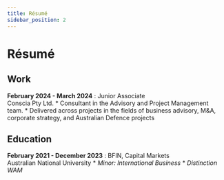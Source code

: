 ```yaml
---
title: Résumé
sidebar_position: 2
---
```


# Résumé

## **Work**
**February 2024 - March 2024**
:   Junior Associate\
    Conscia Pty Ltd.
    * Consultant in the Advisory and Project Management team.
    * Delivered across projects in the fields of 
    business advisory, M&A, corporate strategy, and Australian Defence projects


## **Education**

**February 2021 - December 2023**
:   BFIN, Capital Markets\
    Australian National University
    * *Minor: International Business*
    * *Distinction WAM*
